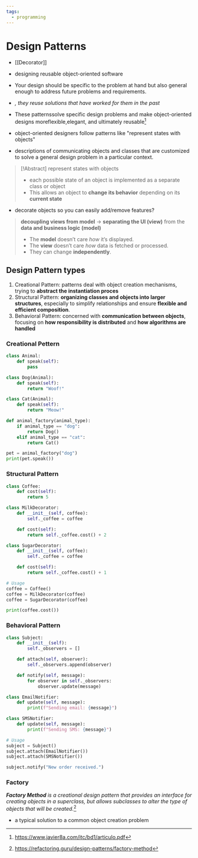 ```yaml
---
tags:
  - programming
---
```

# Design Patterns

- [[Decorator]]

- designing reusable object-oriented software
- Your design should be specific to the problem at hand but also general enough to address future problems and requirements.
- *, they reuse solutions that have worked for them in the past*
- These patternssolve specific design problems and make object-oriented designs moreflexible,elegant, and ultimately reusable[^2]
- object-oriented designers follow patterns like "represent states with objects"
- descriptions of communicating objects and classes that are customized to solve a general design problem in a particular context.
> [!Abstract] represent states with objects
> - each possible state of an object is implemented as a separate class or object
> - This allows an object to **change its behavior** depending on its **current state**

- decorate objects so you can easily add/remove features? 

>  **decoupling views from model** -> **separating the UI (view)** from the **data and business logic (model)**
>  - The **model** doesn’t care _how_ it’s displayed.
>- The **view** doesn’t care _how_ data is fetched or processed.
>- They can change **independently**.

## Design Pattern types
1. Creational Pattern: patterns deal with object creation mechanisms, trying to **abstract the instantiation proces**
2. Structural Pattern: **organizing classes and objects into larger structures**, especially to simplify relationships and ensure **flexible and efficient composition**.
3. Behavioral Pattern: concerned with **communication between objects**, focusing on **how responsibility is distributed** and **how algorithms are handled**

### Creational Pettern
```python
class Animal:
    def speak(self):
        pass

class Dog(Animal):
    def speak(self):
        return "Woof!"

class Cat(Animal):
    def speak(self):
        return "Meow!"

def animal_factory(animal_type):
    if animal_type == "dog":
        return Dog()
    elif animal_type == "cat":
        return Cat()

pet = animal_factory("dog")
print(pet.speak()) 
```

### Structural Pattern 
```python
class Coffee:
    def cost(self):
        return 5

class MilkDecorator:
    def __init__(self, coffee):
        self._coffee = coffee

    def cost(self):
        return self._coffee.cost() + 2

class SugarDecorator:
    def __init__(self, coffee):
        self._coffee = coffee

    def cost(self):
        return self._coffee.cost() + 1

# Usage
coffee = Coffee()
coffee = MilkDecorator(coffee)
coffee = SugarDecorator(coffee)

print(coffee.cost())  

```
### Behavioral Pattern 

```python
class Subject:
    def __init__(self):
        self._observers = []

    def attach(self, observer):
        self._observers.append(observer)

    def notify(self, message):
        for observer in self._observers:
            observer.update(message)

class EmailNotifier:
    def update(self, message):
        print(f"Sending email: {message}")

class SMSNotifier:
    def update(self, message):
        print(f"Sending SMS: {message}")

# Usage
subject = Subject()
subject.attach(EmailNotifier())
subject.attach(SMSNotifier())

subject.notify("New order received.")

```
### Factory
***Factory Method** is a creational design pattern that provides an interface for creating objects in a superclass, but allows subclasses to alter the type of objects that will be created.*[^1]
- a typical solution to a common object creation problem
[^1]:https://refactoring.guru/design-patterns/factory-method 
[^2]: https://www.javier8a.com/itc/bd1/articulo.pdf